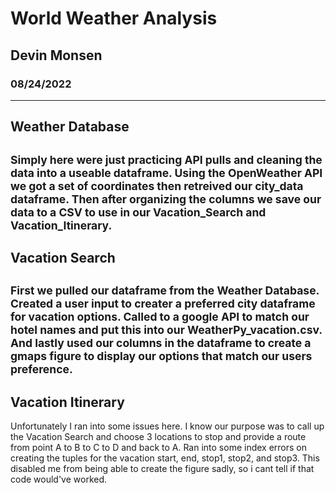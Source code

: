 # World Weather Analysis
## Devin Monsen
### 08/24/2022
---
**Weather Database**
---
<sub> Simply here were just practicing API pulls and cleaning the data into a useable dataframe. Using the OpenWeather API we got a set of coordinates then retreived our city_data dataframe. Then after organizing the columns we save our data to a CSV to use in our Vacation_Search and Vacation_Itinerary.</sub>
---
**Vacation Search**
---
<sub> First we pulled our dataframe from the Weather Database. Created a user input to creater a preferred city dataframe for vacation options. Called to a google API to match our hotel names and put this into our WeatherPy_vacation.csv. And lastly used our columns in the dataframe to create a gmaps figure to display our options that match our users preference.</sub>
---
**Vacation Itinerary**
---
Unfortunately I ran into some issues here. I know our purpose was to call up the Vacation Search and choose 3 locations to stop and provide a route from point A to B to C to D and back to A. Ran into some index errors on creating the tuples for the vacation start, end, stop1, stop2, and stop3. This disabled me from being able to create the figure sadly, so i cant tell if that code would've worked.</sub>
